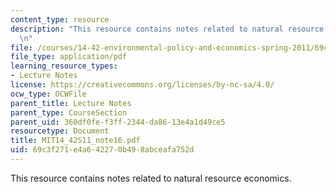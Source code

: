 ```yaml
---
content_type: resource
description: "This resource contains notes related to natural resource economics.\r\
  \n"
file: /courses/14-42-environmental-policy-and-economics-spring-2011/69c3f271e4a642270b498abceafa752d_MIT14_42S11_note16.pdf
file_type: application/pdf
learning_resource_types:
- Lecture Notes
license: https://creativecommons.org/licenses/by-nc-sa/4.0/
ocw_type: OCWFile
parent_title: Lecture Notes
parent_type: CourseSection
parent_uid: 360df0fe-f3ff-2344-da86-13e4a1d49ce5
resourcetype: Document
title: MIT14_42S11_note16.pdf
uid: 69c3f271-e4a6-4227-0b49-8abceafa752d
---
```

This resource contains notes related to natural resource economics.

